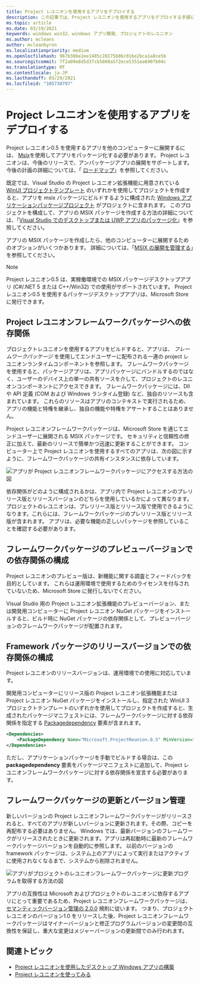 ```yaml
---
title: Project レユニオンを使用するアプリをデプロイする
description: この記事では、Project レユニオンを使用するアプリをデプロイする手順について説明します。
ms.topic: article
ms.date: 03/19/2021
keywords: windows win32、windows アプリ開発、プロジェクトのレユニオン
ms.author: mcleans
author: mcleanbyron
ms.localizationpriority: medium
ms.openlocfilehash: 967b38be2ee1485c28175b86c016e2bca1a8ce5b
ms.sourcegitcommit: 7f2a09e8d5d37cb5860a5f2ece5351ea6907b94c
ms.translationtype: MT
ms.contentlocale: ja-JP
ms.lasthandoff: 03/29/2021
ms.locfileid: "105730797"
---
```

# <a name="deploy-apps-that-use-project-reunion"></a>Project レユニオンを使用するアプリをデプロイする

Project レユニオン0.5 を使用するアプリを他のコンピューターに展開するには、 [Msix](/windows/msix)を使用してアプリをパッケージ化する必要があります。 Project レユニオンは、今後のリリースで、アンパッケージアプリの展開をサポートします。 今後の計画の詳細については、「 [ロードマップ](https://github.com/microsoft/ProjectReunion/blob/main/docs/roadmap.md)」を参照してください。

既定では、Visual Studio の Project レユニオン拡張機能に用意されている [WinUI プロジェクトテンプレート](..\winui\winui3\winui-project-templates-in-visual-studio.md) のいずれかを使用してプロジェクトを作成すると、アプリを msix パッケージにビルドするように構成された [Windows アプリケーションパッケージプロジェクト](/windows/msix/desktop/desktop-to-uwp-packaging-dot-net) がプロジェクトに含まれます。 このプロジェクトを構成して、アプリの MSIX パッケージを作成する方法の詳細については、「[Visual Studio でのデスクトップまたは UWP アプリのパッケージ化](/windows/msix/package/packaging-uwp-apps)」を参照してください。

アプリの MSIX パッケージを作成したら、他のコンピューターに展開するためのオプションがいくつかあります。 詳細については、「[MSIX の展開を管理する](/windows/msix/desktop/managing-your-msix-deployment-overview)」を参照してください。

> [!NOTE]
> Project レユニオン0.5 は、実稼働環境での MSIX パッケージデスクトップアプリ (C#/.NET 5 または C++/Win32) での使用がサポートされています。 Project レユニオン0.5 を使用するパッケージデスクトップアプリは、Microsoft Store に発行できます。

## <a name="dependencies-on-the-project-reunion-framework-package"></a>Project レユニオンフレームワークパッケージへの依存関係

プロジェクトレユニオンを使用するアプリをビルドすると、アプリは、 *フレームワークパッケージ* を使用してエンドユーザーに配布される一連の project レユニオンランタイムコンポーネントを参照します。 フレームワークパッケージを使用すると、パッケージアプリは、アプリパッケージにバンドルするのではなく、ユーザーのデバイス上の単一の共有ソースを介して、プロジェクトのレユニオンコンポーネントにアクセスできます。 フレームワークパッケージには、Dll や API 定義 (COM および Windows ランタイム登録) など、独自のリソースも含まれています。 これらのリソースはアプリのコンテキストで実行されるため、アプリの機能と特権を継承し、独自の機能や特権をアサートすることはありません。

Project レユニオンフレームワークパッケージは、Microsoft Store を通じてエンドユーザーに展開される MSIX パッケージです。 セキュリティと信頼性の修正に加えて、最新のリリースで簡単かつ迅速に更新することができます。 コンピューター上で Project レユニオンを使用するすべてのアプリは、次の図に示すように、フレームワークパッケージの共有インスタンスに依存しています。

![アプリが Project レユニオンフレームワークパッケージにアクセスする方法の図](images/framework.png)

依存関係がどのように構成されるかは、アプリ内で Project レユニオンのプレリリース版とリリースバージョンのどちらを使用しているかによって異なります。 プロジェクトのレユニオンは、プレリリース版とリリース版で使用できるようになります。これらには、フレームワークパッケージのプレリリース版とリリース版が含まれます。 アプリは、必要な機能の正しいパッケージを参照していることを確認する必要があります。

## <a name="configure-dependencies-on-preview-versions-of-the-framework-package"></a>フレームワークパッケージのプレビューバージョンでの依存関係の構成

Project レユニオンのプレビュー版は、新機能に関する調査とフィードバックを目的としています。 これらは運用環境で使用するためのライセンスを付与されていないため、Microsoft Store に発行しないでください。

Visual Studio 用の Project レユニオン拡張機能のプレビューバージョン、または開発用コンピューターに Project レユニオン NuGet パッケージをインストールすると、ビルド時に NuGet パッケージの依存関係として、プレビューバージョンのフレームワークパッケージが配置されます。

## <a name="configure-dependencies-on-release-versions-of-the-framework-package"></a>Framework パッケージのリリースバージョンでの依存関係の構成

Project レユニオンのリリースバージョンは、運用環境での使用に対応しています。

開発用コンピューターにリリース版の Project レユニオン拡張機能または Project レユニオン NuGet パッケージをインストールし、指定された WinUI 3 プロジェクトテンプレートのいずれかを使用してプロジェクトを作成すると、生成されたパッケージマニフェストには、フレームワークパッケージに対する依存関係を指定する [Packagedependency](/uwp/schemas/appxpackage/uapmanifestschema/element-packagedependency) 要素が含まれます。

```xml
<Dependencies>
    <PackageDependency Name="Microsoft.ProjectReunion.0.5" MinVersion="0.52103.9000.0" Publisher="CN=Microsoft Corporation, O=Microsoft Corporation, L=Redmond, S=Washington, C=US" />
</Dependencies>
```

ただし、アプリケーションパッケージを手動でビルドする場合は、この **packagedependency** 要素をパッケージマニフェストに追加して、Project レユニオンフレームワークパッケージに対する依存関係を宣言する必要があります。

## <a name="updates-and-versioning-of-the-framework-package"></a>フレームワークパッケージの更新とバージョン管理

新しいバージョンの Project レユニオンフレームワークパッケージがリリースされると、すべてのアプリが新しいバージョンに更新されます。その際、コピーを再配布する必要はありません。 Windows では、最新バージョンのフレームワークがリリースされたときに更新されます。アプリは再起動時に最新のフレームワークパッケージバージョンを自動的に参照します。 以前のバージョンの framework パッケージは、システム上のアプリによって実行またはアクティブに使用されなくなるまで、システムから削除されません。

![アプリがプロジェクトのレユニオンフレームワークパッケージに更新プログラムを取得する方法の図](images/framework-update.png)

アプリの互換性は Microsoft およびプロジェクトのレユニオンに依存するアプリにとって重要であるため、Project レユニオンフレームワークパッケージは、 [セマンティックバージョン管理の 2.0.0](https://semver.org/) 規則に従います。 つまり、プロジェクトレユニオンのバージョン1.0 をリリースした後、Project レユニオンフレームワークパッケージはマイナーバージョンと修正プログラムバージョンの変更間の互換性を保証し、重大な変更はメジャーバージョンの更新間でのみ行われます。

## <a name="related-topics"></a>関連トピック

- [Project レユニオンを使用したデスクトップ Windows アプリの構築](index.md)
- [Project レユニオンを使ってみる](get-started-with-project-reunion.md)
